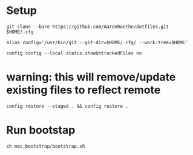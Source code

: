 # Setup
`git clone --bare https://github.com/AaronRoethe/dotfiles.git $HOME/.cfg`

`alias config='/usr/bin/git --git-dir=$HOME/.cfg/ --work-tree=$HOME'`

`config config --local status.showUntrackedFiles no`

# warning: this will remove/update existing files to reflect remote
`config restore --staged . && config restore .`

# Run bootstap
`sh mac_bootstrap/bootstrap.sh`
